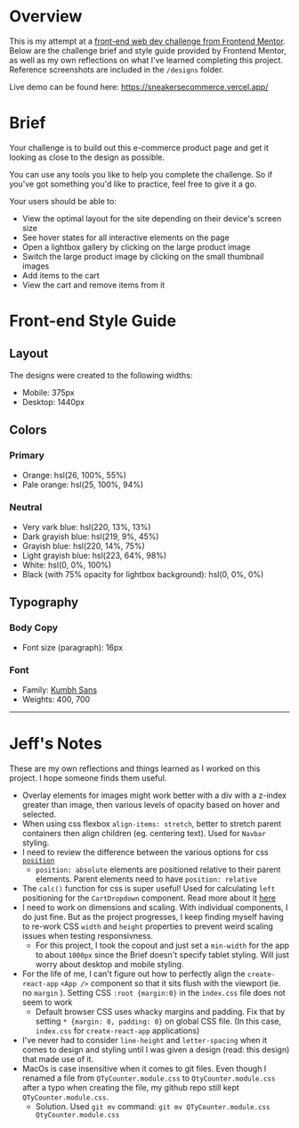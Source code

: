 # Overview
This is my attempt at a [front-end web dev challenge from Frontend Mentor](https://www.frontendmentor.io/challenges/ecommerce-product-page-UPsZ9MJp6/hub/ecommerce-product-page-RuvAIPaQk). Below are the challenge brief and style guide provided by Frontend Mentor, as well as my own reflections on what I've learned completing this project. Reference screenshots are included in the `/designs` folder.

Live demo can be found here: https://sneakersecommerce.vercel.app/

# Brief
Your challenge is to build out this e-commerce product page and get it looking as close to the design as possible.

You can use any tools you like to help you complete the challenge. So if you've got something you'd like to practice, feel free to give it a go.

Your users should be able to:

- View the optimal layout for the site depending on their device's screen size
- See hover states for all interactive elements on the page
- Open a lightbox gallery by clicking on the large product image
- Switch the large product image by clicking on the small thumbnail images
- Add items to the cart
- View the cart and remove items from it

# Front-end Style Guide
## Layout
The designs were created to the following widths:
- Mobile: 375px
- Desktop: 1440px

## Colors
### Primary
- Orange: hsl(26, 100%, 55%)
- Pale orange: hsl(25, 100%, 94%)

### Neutral
- Very vark blue: hsl(220, 13%, 13%)
- Dark grayish blue: hsl(219, 9%, 45%)
- Grayish blue: hsl(220, 14%, 75%)
- Light grayish blue: hsl(223, 64%, 98%)
- White: hsl(0, 0%, 100%)
- Black (with 75% opacity for lightbox background): hsl(0, 0%, 0%)

## Typography
### Body Copy
- Font size (paragraph): 16px

### Font
- Family: [Kumbh Sans](https://fonts.google.com/specimen/Kumbh+Sans)
- Weights: 400, 700

---
# Jeff's Notes
These are my own reflections and things learned as I worked on this project. I hope someone finds them useful.
- Overlay elements for images might work better with a div with a z-index greater than image, then various levels of opacity based on hover and selected.
- When using css flexbox `align-items: stretch`, better to stretch parent containers then align children (eg. centering text). Used for `Navbar` styling.
- I need to review the difference between the various options for css [`position`](https://www.w3schools.com/Css/css_positioning.asp)
    - `position: absolute` elements are positioned relative to their parent elements. Parent elements need to have `position: relative`
- The `calc()` function for css is super useful! Used for calculating `left` positioning for the `CartDropdown` component. Read more about it [here](https://css-tricks.com/a-complete-guide-to-calc-in-css/)
- I need to work on dimensions and scaling. With individual components, I do just fine. But as the project progresses, I keep finding myself having to re-work CSS `width` and `height` properties to prevent weird scaling issues when testing responsivness.
    - For this project, I took the copout and just set a `min-width` for the app to about `1000px` since the Brief doesn't specify tablet styling. Will just worry about desktop and mobile styling. 
- For the life of me, I can't figure out how to perfectly align the `create-react-app` `<App />` component so that it sits flush with the viewport (ie. no `margin` ). Setting CSS `:root {margin:0}` in the `index.css` file does not seem to work
    - Default browser CSS uses whacky margins and padding. Fix that by setting `* {margin: 0, padding: 0}` on global CSS file. (In this case, `index.css` for `create-react-app` applications)
- I've never had to consider `line-height` and `letter-spacing` when it comes to design and styling until I was given a design (read: this design) that made use of it.  
- MacOs is case insensitive when it comes to git files. Even though I renamed a file from `QTyCounter.module.css` to `QtyCounter.module.css` after a typo when creating the file, my github repo still kept `QTyCounter.module.css`. 
    - Solution. Used `git mv` command: `git mv QTyCounter.module.css QtyCounter.module.css`
